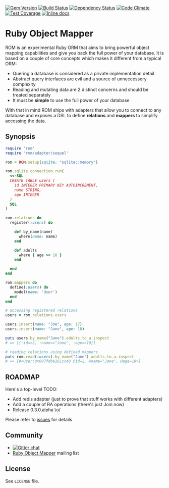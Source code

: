 [![Gem Version](https://badge.fury.io/rb/rom.svg)][gem]
[![Build Status](https://travis-ci.org/rom-rb/rom.svg?branch=master)][travis]
[![Dependency Status](https://gemnasium.com/rom-rb/rom.png)][gemnasium]
[![Code Climate](https://codeclimate.com/github/rom-rb/rom/badges/gpa.svg)][codeclimate]
[![Test Coverage](https://codeclimate.com/github/rom-rb/rom/badges/coverage.svg)][codeclimate]
[![Inline docs](http://inch-ci.org/github/rom-rb/rom.svg?branch=master)][inchpages]

[gem]: https://rubygems.org/gems/rom
[travis]: https://travis-ci.org/rom-rb/rom
[gemnasium]: https://gemnasium.com/rom-rb/rom
[codeclimate]: https://codeclimate.com/github/rom-rb/rom
[coveralls]: https://coveralls.io/r/rom-rb/rom
[inchpages]: http://inch-ci.org/github/rom-rb/rom/

# Ruby Object Mapper

ROM is an experimental Ruby ORM that aims to bring powerful object mapping
capabilities and give you back the full power of your database. It is based on
a couple of core concepts which makes it different from a typical ORM:

  * Quering a database is considered as a private implementation detail
  * Abstract query interfaces are evil and a source of unneccessery complexity
  * Reading and mutating data are 2 distinct concerns and should be treated separately
  * It must be **simple** to use the full power of your database

With that in mind ROM ships with adapters that allow you to connect to any
database and exposes a DSL to define **relations** and **mappers** to simplify
accessing the data.

## Synopsis

``` ruby
require 'rom'
require 'rom/adapter/sequel'

rom = ROM.setup(sqlite: "sqlite::memory")

rom.sqlite.connection.run(
  <<-SQL
  CREATE TABLE users (
    id INTEGER PRIMARY KEY AUTOINCREMENT,
    name STRING,
    age INTEGER
  )
  SQL
)

rom.relations do
  register(:users) do

    def by_name(name)
      where(name: name)
    end

    def adults
      where { age >= 18 }
    end

  end
end

rom.mappers do
  define(:users) do
    model(name: 'User')
  end
end

# accessing registered relations
users = rom.relations.users

users.insert(name: "Joe", age: 17)
users.insert(name: "Jane", age: 18)

puts users.by_name("Jane").adults.to_a.inspect
# => [{:id=>2, :name=>"Jane", :age=>18}]

# reading relations using defined mappers
puts rom.read(:users).by_name("Jane").adults.to_a.inspect
# => [#<User:0x007fdba161cc48 @id=2, @name="Jane", @age=18>]
```

## ROADMAP

Here's a top-level TODO:

* Add redis adapter (just to prove that stuff works with different adapters)
* Add a couple of RA operations (there's just Join now)
* Release 0.3.0.alpha \o/

Please refer to [issues](https://github.com/rom-rb/rom/issues) for details

## Community

* [![Gitter chat](https://badges.gitter.im/rom-rb/chat.png)](https://gitter.im/rom-rb/chat)
* [Ruby Object Mapper](https://groups.google.com/forum/#!forum/rom-rb) mailing list

## License

See `LICENSE` file.
